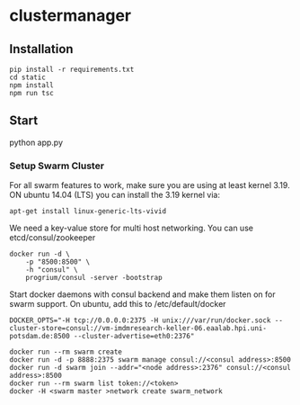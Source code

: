 # clustermanager

## Installation

```
pip install -r requirements.txt
cd static
npm install
npm run tsc
```

## Start
python app.py







### Setup Swarm Cluster

For all swarm features to work, make sure you are using at least kernel 3.19. ON ubuntu 14.04 (LTS) you can install the 3.19 kernel via:

```
apt-get install linux-generic-lts-vivid
```

We need a key-value store for multi host networking. You can use etcd/consul/zookeeper

```
docker run -d \
	-p "8500:8500" \
	-h "consul" \
	progrium/consul -server -bootstrap
```

Start docker daemons with consul backend and make them listen on for swarm support. On ubuntu, add this to /etc/default/docker
```
DOCKER_OPTS="-H tcp://0.0.0.0:2375 -H unix:///var/run/docker.sock --cluster-store=consul://vm-imdmresearch-keller-06.eaalab.hpi.uni-potsdam.de:8500 --cluster-advertise=eth0:2376"

```

```
docker run --rm swarm create
docker run -d -p 8888:2375 swarm manage consul://<consul address>:8500
docker run -d swarm join --addr="<node address>:2376" consul://<consul address>:8500
docker run --rm swarm list token://<token>
docker -H <swarm master >network create swarm_network
```
